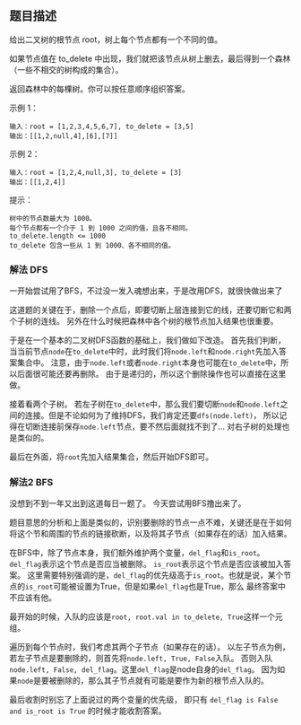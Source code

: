 ## 题目描述
给出二叉树的根节点 root，树上每个节点都有一个不同的值。

如果节点值在 to_delete 中出现，我们就把该节点从树上删去，最后得到一个森林（一些不相交的树构成的集合）。

返回森林中的每棵树。你可以按任意顺序组织答案。

示例 1：
```
输入：root = [1,2,3,4,5,6,7], to_delete = [3,5]
输出：[[1,2,null,4],[6],[7]]
```
示例 2：
```
输入：root = [1,2,4,null,3], to_delete = [3]
输出：[[1,2,4]]
```

提示：
```
树中的节点数最大为 1000。
每个节点都有一个介于 1 到 1000 之间的值，且各不相同。
to_delete.length <= 1000
to_delete 包含一些从 1 到 1000、各不相同的值。
```

### 解法 DFS
一开始尝试用了BFS，不过没一发入魂想出来，于是改用DFS，就很快做出来了

这道题的关键在于，删除一个点后，即要切断上层连接到它的线，还要切断它和两个子树的连线。
另外在什么时候把森林中各个树的根节点加入结果也很重要。

于是在一个基本的二叉树DFS函数的基础上，我们做如下改造。
首先我们判断，当当前节点`node`在`to_delete`中时，此时我们将`node.left`和`node.right`先加入答案集合中。
注意，由于`node.left`或者`node.right`本身也可能在`to_delete`中，所以后面很可能还要再删除。
由于是递归的，所以这个删除操作也可以直接在这里做。

接着看两个子树。
若左子树在`to_delete`中，那么我们要切断`node`和`node.left`之间的连接。但是不论如何为了维持DFS，我们肯定还要`dfs(node.left)`，
所以记得在切断连接前保存`node.left`节点，要不然后面就找不到了…
对右子树的处理也是类似的。

最后在外面，将`root`先加入结果集合，然后开始DFS即可。

### 解法2 BFS
没想到不到一年又出到这道每日一题了。
今天尝试用BFS撸出来了。

题目意思的分析和上面是类似的，识别要删除的节点一点不难，关键还是在于如何将这个节和周围的节点的链接砍断，以及将其子节点（如果存在的话）加入结果。

在BFS中，除了节点本身，我们额外维护两个变量，`del_flag`和`is_root`。
`del_flag`表示这个节点是否应当被删除。
`is_root`表示这个节点是否应该被加入答案。
这里需要特别强调的是，`del_flag`的优先级高于`is_root`。也就是说，某个节点的`is_root`可能被设置为True，但是如果`del_flag`也是True，那么
最终答案中不应该有他。

最开始的时候，入队的应该是`root, root.val in to_delete, True`这样一个元组。

遍历到每个节点时，我们考虑其两个子节点（如果存在的话）。
以左子节点为例，若左子节点是要删除的，则首先将`node.left, True, False`入队。
否则入队`node.left, False, del_flag`。这里`del_flag`是node自身的`del_flag`。
因为如果`node`是要被删除的，那么其子节点就有可能是要作为新的根节点入队的。

最后收割时别忘了上面说过的两个变量的优先级，
即只有 `del_flag is False and is_root is True` 的时候才能收割答案。